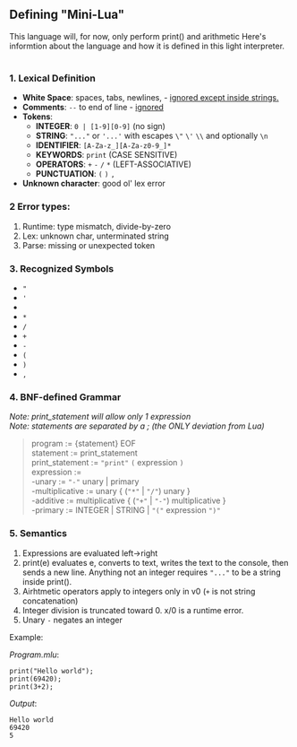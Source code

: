 ## Defining "Mini-Lua"
This language will, for now, only perform print() and arithmetic Here's informtion about the language and how it is defined in this light interpreter.

#

### 1. Lexical Definition
* **White Space**: spaces, tabs, newlines, - <ins>ignored except inside strings.
* **Comments**: `--` to end of line - <ins>ignored
* **Tokens**:
  * **INTEGER**: `0 | [1-9][0-9]` (no sign) 
  * **STRING**: `"..."` or `'...'` with escapes `\"` `\'` `\\` and optionally `\n`
  * **IDENTIFIER**: `[A-Za-z_][A-Za-z0-9_]*`
  * **KEYWORDS**: `print` (CASE SENSITIVE)
  * **OPERATORS**: `+` `-` `/` `*` (LEFT-ASSOCIATIVE)
  * **PUNCTUATION**: `(` `)` `,`
* **Unknown character**: good ol' lex error

### 2 Error types:
1. Runtime: type mismatch, divide-by-zero
2. Lex: unknown char, unterminated string
3. Parse: missing or unexpected token

### 3. Recognized Symbols
* ` " `
* ` ' `
* ` `
* ` * `
* ` / `
* ` + `
* ` - `
* ` ( `
* ` ) `
* ` , `

### 4. BNF-defined Grammar
*Note: print_statement will allow only 1 expression* <br>
*Note: statements are separated by a ; (the ONLY deviation from Lua)* <br>

> program := {statement} EOF <br>
statement := print_statement <br>
print_statement := `"print"` `(` expression `)`<br>
expression := <br>
   -unary := `"-"` unary | primary<br>
   -multiplicative := unary { (`"*"` | `"/"`) unary } <br>
   -additive := multiplicative { (`"+"` | `"-"`) multiplicative } <br>
   -primary := INTEGER | STRING | `"("` expression `")"` <br>


### 5. Semantics
1. Expressions are evaluated left->right
2. print(e) evaluates e, converts to text, writes the text to the console, then sends a new line. Anything not an integer requires `"..."` to be a string inside print().
3. Airhtmetic operators apply to integers only in v0 (`+` is not string concatenation)
4. Integer division is truncated toward 0. x/0 is a runtime error.
4. Unary `-` negates an integer

Example: <br>

_Program.mlu_:
```
print("Hello world");
print(69420);
print(3+2);
```
_Output_:
```
Hello world
69420
5
```

